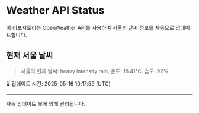 
# Weather API Status

이 리포지토리는 OpenWeather API를 사용하여 서울의 날씨 정보를 자동으로 업데이트합니다.

## 현재 서울 날씨
> 서울의 현재 날씨: heavy intensity rain, 온도: 18.41°C, 습도: 92%

⏳ 업데이트 시간: 2025-05-16 10:17:59 (UTC)

---
자동 업데이트 봇에 의해 관리됩니다.
